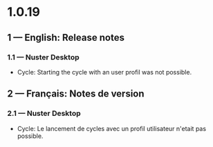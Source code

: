 # 1.0.19

## 1 — English: Release notes

### 1.1 — Nuster Desktop

- Cycle: Starting the cycle with an user profil was not possible.

## 2 — Français: Notes de version

### 2.1 — Nuster Desktop

- Cycle: Le lancement de cycles avec un profil utilisateur n'etait pas possible.
